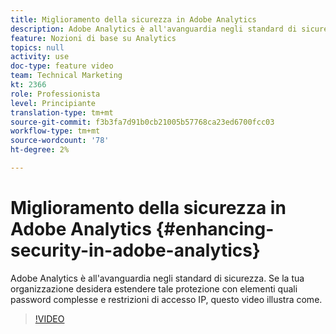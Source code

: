 ```yaml
---
title: Miglioramento della sicurezza in Adobe Analytics
description: Adobe Analytics è all'avanguardia negli standard di sicurezza. Se la tua organizzazione desidera estendere tale protezione con elementi come password complesse e restrizioni di accesso IP, questo video ti mostrerà come.
feature: Nozioni di base su Analytics
topics: null
activity: use
doc-type: feature video
team: Technical Marketing
kt: 2366
role: Professionista
level: Principiante
translation-type: tm+mt
source-git-commit: f3b3fa7d91b0cb21005b57768ca23ed6700fcc03
workflow-type: tm+mt
source-wordcount: '78'
ht-degree: 2%

---
```



# Miglioramento della sicurezza in Adobe Analytics {#enhancing-security-in-adobe-analytics}

Adobe Analytics è all&#39;avanguardia negli standard di sicurezza. Se la tua organizzazione desidera estendere tale protezione con elementi quali password complesse e restrizioni di accesso IP, questo video illustra come.

>[!VIDEO](https://video.tv.adobe.com/v/25458/?quality=12)
